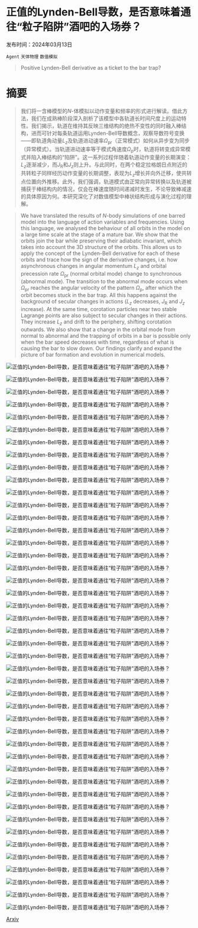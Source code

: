 # 正值的Lynden-Bell导数，是否意味着通往“粒子陷阱”酒吧的入场券？

发布时间：2024年03月13日

`Agent` `天体物理` `数值模拟`

> Positive Lynden-Bell derivative as a ticket to the bar trap?

# 摘要

> 我们将一含棒模型的$N$-体模拟以动作变量和频率的形式进行解读。借此方法，我们在成熟棒阶段深入剖析了该模型中各轨道长时间尺度上的运动特性。我们揭示，轨道在维持其反映三维结构的绝热不变性的同时融入棒结构，进而可针对每条轨道运用Lynden-Bell导数概念，观察导数符号变换——即轨道角动量$L_z$及轨道进动速率$Ω_\mathrm{pr}$（正常模式）如何从异步变为同步（异常模式）。当轨道进动速率等于模式角速度$Ω_\mathrm{p}$时，轨道将转变成异常模式并陷入棒结构的“陷阱”。这一系列过程伴随着轨道动作变量的长期演变：$L_z$逐渐减少，而$J_\mathrm{R}$和$J_z$则上升。与此同时，在两个稳定拉格朗日点附近的共转粒子同样经历动作变量的长期调整，表现为$L_z$增长并向外迁移，使共转点位置向外推移。此外，我们强调，轨道模式由正常向异常转换以及轨道被捕获于棒结构内的情况，仅会在棒速度随时间递减时发生，不论导致棒减速的具体原因为何。本研究深化了对数值模型中棒状结构形成与演化过程的理解。

> We have translated the results of $N$-body simulations of one barred model into the language of action variables and frequencies. Using this language, we analysed the behaviour of all orbits in the model on a large time scale at the stage of a mature bar. We show that the orbits join the bar while preserving their adiabatic invariant, which takes into account the 3D structure of the orbits. This allows us to apply the concept of the Lynden-Bell derivative for each of these orbits and trace how the sign of the derivative changes, i.e. how asynchronous changes in angular momentum $L_z$ and orbital precession rate $Ω_\mathrm{pr}$ (normal orbital mode) change to synchronous (abnormal mode). The transition to the abnormal mode occurs when $Ω_\mathrm{pr}$ reaches the angular velocity of the pattern $Ω_\mathrm{p}$, after which the orbit becomes stuck in the bar trap. All this happens against the background of secular changes in actions ($L_z$ decreases, $J_\mathrm{R}$ and $J_z$ increase). At the same time, corotation particles near two stable Lagrange points are also subject to secular changes in their actions. They increase $L_z$ and drift to the periphery, shifting corotation outwards. We also show that a change in the orbital mode from normal to abnormal and the trapping of orbits in a bar is possible only when the bar speed decreases with time, regardless of what is causing the bar to slow down. Our findings clarify and expand the picture of bar formation and evolution in numerical models.

![正值的Lynden-Bell导数，是否意味着通往“粒子陷阱”酒吧的入场券？](../../../paper_images/2403.08326/v_curve_t0_2.png)

![正值的Lynden-Bell导数，是否意味着通往“粒子陷阱”酒吧的入场券？](../../../paper_images/2403.08326/A2_Omega_00.png)

![正值的Lynden-Bell导数，是否意味着通往“粒子陷阱”酒吧的入场券？](../../../paper_images/2403.08326/R_freq_100_500.png)

![正值的Lynden-Bell导数，是否意味着通往“粒子陷阱”酒吧的入场券？](../../../paper_images/2403.08326/diff_potencial_Mb0_all_small.png)

![正值的Lynden-Bell导数，是否意味着通往“粒子陷阱”酒吧的入场券？](../../../paper_images/2403.08326/xy_xz_71_term.png)

![正值的Lynden-Bell导数，是否意味着通往“粒子陷阱”酒吧的入场券？](../../../paper_images/2403.08326/t_Lz_term_71.png)

![正值的Lynden-Bell导数，是否意味着通往“粒子陷阱”酒吧的入场券？](../../../paper_images/2403.08326/xy_xz_114_0.png)

![正值的Lynden-Bell导数，是否意味着通往“粒子陷阱”酒吧的入场券？](../../../paper_images/2403.08326/Actions_orbit_114_2.png)

![正值的Lynden-Bell导数，是否意味着通往“粒子陷阱”酒吧的入场券？](../../../paper_images/2403.08326/Actions_sec_orbit_114_2.png)

![正值的Lynden-Bell导数，是否意味着通往“粒子陷阱”酒吧的入场券？](../../../paper_images/2403.08326/Frequencies_orbit_114.png)

![正值的Lynden-Bell导数，是否意味着通往“粒子陷阱”酒吧的入场券？](../../../paper_images/2403.08326/LB_map_Mb0_0_small.png)

![正值的Lynden-Bell导数，是否意味着通往“粒子陷阱”酒吧的入场券？](../../../paper_images/2403.08326/LB_map_Mb0_0_analityc_small.png)

![正值的Lynden-Bell导数，是否意味着通往“粒子陷阱”酒吧的入场券？](../../../paper_images/2403.08326/Mb0_400_LB_map_inst.png)

![正值的Lynden-Bell导数，是否意味着通往“粒子陷阱”酒吧的入场券？](../../../paper_images/2403.08326/hist_Lz_Jf_Omegapr_t400_analitic.png)

![正值的Lynden-Bell导数，是否意味着通往“粒子陷阱”酒吧的入场券？](../../../paper_images/2403.08326/all_bar_nobar_400_Mb0_z.png)

![正值的Lynden-Bell导数，是否意味着通往“粒子陷阱”酒吧的入场券？](../../../paper_images/2403.08326/Mb0_400_LB_map_apo.png)

![正值的Lynden-Bell导数，是否意味着通往“粒子陷阱”酒吧的入场券？](../../../paper_images/2403.08326/Mb0_400_LB_map_apo_wpr_blue0.1.png)

![正值的Lynden-Bell导数，是否意味着通往“粒子陷阱”酒吧的入场券？](../../../paper_images/2403.08326/hist_Lz_JR_tracks_apo_nums_0+across.png)

![正值的Lynden-Bell导数，是否意味着通往“粒子陷阱”酒吧的入场券？](../../../paper_images/2403.08326/orbit_evol_1_234.png)

![正值的Lynden-Bell导数，是否意味着通往“粒子陷阱”酒吧的入场券？](../../../paper_images/2403.08326/orbit_evol_2_16.png)

![正值的Lynden-Bell导数，是否意味着通往“粒子陷阱”酒吧的入场券？](../../../paper_images/2403.08326/orbit_evol_3_278.png)

![正值的Lynden-Bell导数，是否意味着通往“粒子陷阱”酒吧的入场券？](../../../paper_images/2403.08326/orbit_evol_4_35.png)

![正值的Lynden-Bell导数，是否意味着通往“粒子陷阱”酒吧的入场券？](../../../paper_images/2403.08326/Lz_Jf_LBder_400500_lib_apo+median_text.png)

![正值的Lynden-Bell导数，是否意味着通往“粒子陷阱”酒吧的入场券？](../../../paper_images/2403.08326/nobar400_bar500_galaxy_Mb0_z_LBder.png)

![正值的Lynden-Bell导数，是否意味着通往“粒子陷阱”酒吧的入场券？](../../../paper_images/2403.08326/hist_part_nobar400_bar500_apo_sns_R_LBder.png)

![正值的Lynden-Bell导数，是否意味着通往“粒子陷阱”酒吧的入场券？](../../../paper_images/2403.08326/t_actmoments_400500_lib_apo.png)

![正值的Lynden-Bell导数，是否意味着通往“粒子陷阱”酒吧的入场券？](../../../paper_images/2403.08326/orbit_1618.png)

![正值的Lynden-Bell导数，是否意味着通往“粒子陷阱”酒吧的入场券？](../../../paper_images/2403.08326/orbit_616.png)

![正值的Lynden-Bell导数，是否意味着通往“粒子陷阱”酒吧的入场券？](../../../paper_images/2403.08326/orbit_1727.png)

![正值的Lynden-Bell导数，是否意味着通往“粒子陷阱”酒吧的入场券？](../../../paper_images/2403.08326/Map_DeltaLz_500-400_inpix.jpg)

![正值的Lynden-Bell导数，是否意味着通往“粒子陷阱”酒吧的入场券？](../../../paper_images/2403.08326/Map_DeltaJR_500-400_inpix.jpg)

![正值的Lynden-Bell导数，是否意味着通往“粒子陷阱”酒吧的入场券？](../../../paper_images/2403.08326/orbit_53.png)

![正值的Lynden-Bell导数，是否意味着通往“粒子陷阱”酒吧的入场券？](../../../paper_images/2403.08326/orbit_110.png)

![正值的Lynden-Bell导数，是否意味着通往“粒子陷阱”酒吧的入场券？](../../../paper_images/2403.08326/orbit_16_stationar_t300.png)

![正值的Lynden-Bell导数，是否意味着通往“粒子陷阱”酒吧的入场券？](../../../paper_images/2403.08326/orbit_278_stationar_t400.png)

![正值的Lynden-Bell导数，是否意味着通往“粒子陷阱”酒吧的入场券？](../../../paper_images/2403.08326/orbit_16_stationar_t400.png)

![正值的Lynden-Bell导数，是否意味着通往“粒子陷阱”酒吧的入场券？](../../../paper_images/2403.08326/orbit_278_stationar_t500.png)

![正值的Lynden-Bell导数，是否意味着通往“粒子陷阱”酒吧的入场券？](../../../paper_images/2403.08326/orbit_16_stationar_t300_changeomega.png)

![正值的Lynden-Bell导数，是否意味着通往“粒子陷阱”酒吧的入场券？](../../../paper_images/2403.08326/orbit_278_stationar_t400_changeomega.png)

![正值的Lynden-Bell导数，是否意味着通往“粒子陷阱”酒吧的入场券？](../../../paper_images/2403.08326/xyxz_Chaotic.png)

![正值的Lynden-Bell导数，是否意味着通往“粒子陷阱”酒吧的入场券？](../../../paper_images/2403.08326/Lz_Jv_Chaotic.png)

![正值的Lynden-Bell导数，是否意味着通往“粒子陷阱”酒吧的入场券？](../../../paper_images/2403.08326/Lz_Jf_normabnorm_400.png)

![正值的Lynden-Bell导数，是否意味着通往“粒子陷阱”酒吧的入场券？](../../../paper_images/2403.08326/Lz_omega-kappa_2_normabnorm_400.png)

![正值的Lynden-Bell导数，是否意味着通往“粒子陷阱”酒吧的入场券？](../../../paper_images/2403.08326/xyxz_normal_abnormal_t400_0.png)

[Arxiv](https://arxiv.org/abs/2403.08326)